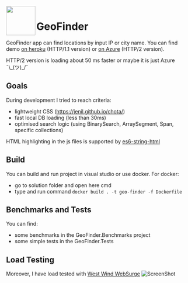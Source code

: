 <img align="left" width="80" height="80" src="https://cdn.iconscout.com/icon/free/png-256/location-pin-1437358-1213053.png" />

# GeoFinder

GeoFinder app can find locations by input IP or city name.
You can find demo [on heroku](https://geo-finder.herokuapp.com/find-by-city) (HTTP/1.1 version) or [on Azure](https://geo-finder.azurewebsites.net/) (HTTP/2 version).

HTTP/2 version is loading about 50 ms faster or maybe it is just Azure ¯\\\_(ツ)\_/¯

## Goals

During development I tried to reach criteria:

- lightweight CSS (<https://jenil.github.io/chota/>)
- fast local DB loading (less than 30ms)
- optimised search logic (using BinarySearch, ArraySegment, Span, specific collections)

HTML highlighting in the js files is supported by [es6-string-html
](https://marketplace.visualstudio.com/items?itemName=Tobermory.es6-string-html)

## Build
You can build and run project in visual studio or use docker.
For docker:

- go to solution folder and open here cmd
- type and run command `docker build . -t geo-finder -f Dockerfile`

## Benchmarks and Tests

You can find:

- some benchmarks in the GeoFinder.Benchmarks project
- some simple tests in the GeoFinder.Tests

## Load Testing

Moreover, I have load tested with [West Wind WebSurge](https://websurge.west-wind.com/)
![ScreenShot](https://i.postimg.cc/jqPZz9F5/Screenshot-2021-05-09-173714.png)
